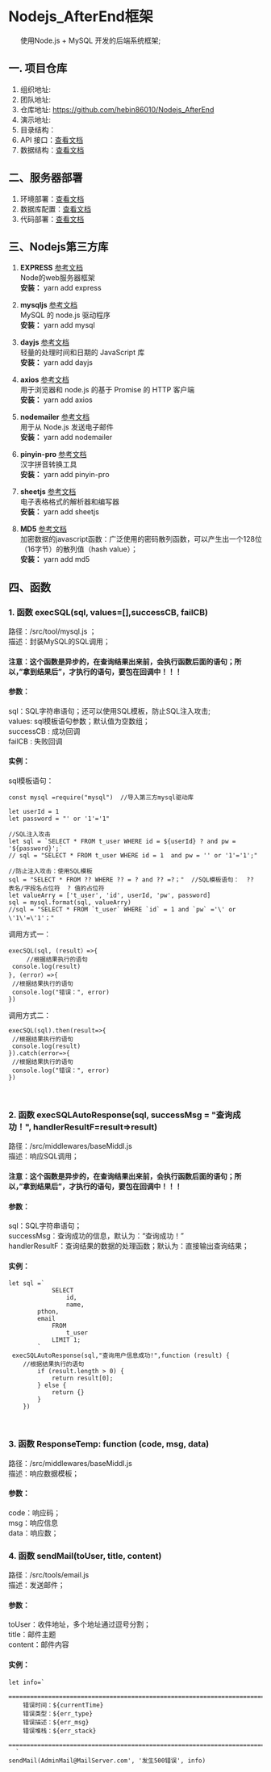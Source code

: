 
# Nodejs_AfterEnd框架
&nbsp;&nbsp;&nbsp;&nbsp;&nbsp;&nbsp;使用Node.js + MySQL 开发的后端系统框架;
## 一. 项目仓库
1. 组织地址: 
2. 团队地址: 
3. 仓库地址: https://github.com/hebin86010/Nodejs_AfterEnd
4. 演示地址:
5. 目录结构：
6. API 接口：[查看文档](./%E6%96%87%E6%A1%A3/API.md)
7. 数据结构：[查看文档](./%E6%96%87%E6%A1%A3/%E6%95%B0%E6%8D%AE%E7%BB%93%E6%9E%84/%E6%95%B0%E6%8D%AE%E7%BB%93%E6%9E%84.md)
## 二、服务器部署
1. 环境部署：[查看文档](./%E6%96%87%E6%A1%A3/%E9%83%A8%E7%BD%B2/%E7%8E%AF%E5%A2%83%E9%83%A8%E7%BD%B2.md) 
2. 数据库配置：[查看文档](./%E6%96%87%E6%A1%A3/%E9%83%A8%E7%BD%B2/MySQL%E6%95%B0%E6%8D%AE%E5%BA%93%E9%85%8D%E7%BD%AE.md)
3. 代码部署：[查看文档](./%E6%96%87%E6%A1%A3/%E9%83%A8%E7%BD%B2/%E4%BB%A3%E7%A0%81%E9%83%A8%E7%BD%B2.md)

## 三、Nodejs第三方库
1.  **EXPRESS**  [参考文档](https://www.expressjs.com.cn/starter/installing.html) <br/>
      	Node的web服务器框架   
      	 **安装：**      yarn add express    <br/>

2.  **mysqljs**  [参考文档](https://github.com/mysqljs/mysql)<br/>
      	MySQL 的 node.js 驱动程序
       <br/> **安装：** yarn add mysql	<br/>
   
3.  **dayjs** [参考文档](https://github.com/iamkun/dayjs/blob/4a7b7d07c885bb9338514c234dbb708e24e9863e/docs/zh-cn/README.zh-CN.md)<br/>
            轻量的处理时间和日期的 JavaScript 库
       <br/> **安装：** yarn add dayjs <br>
   
4.  **axios** [参考文档](https://www.npmjs.com/package/axios)<br/>
      	用于浏览器和 node.js 的基于 Promise 的 HTTP 客户端
       <br/> **安装：** yarn add axios <br/>	

5. **nodemailer** [参考文档](https://nodemailer.com/about/)<br/>
           用于从 Node.js 发送电子邮件
       <br/> **安装：** yarn add nodemailer	<br/>

6.  **pinyin-pro**  [参考文档](https://www.npmjs.com/package/pinyin-pro)<br/>
      	汉字拼音转换工具
       <br/> **安装：** yarn add pinyin-pro	<br/>
	
7.  **sheetjs**  [参考文档](https://github.com/rockboom/SheetJS-docs-zh-CN)<br/>
      	电子表格格式的解析器和编写器
       <br/> **安装：** yarn add sheetjs	 <br/>

8.  **MD5**  [参考文档](https://github.com/pvorb/node-md5#readme)<br/>
      	加密数据的javascript函数：广泛使用的密码散列函数，可以产生出一个128位（16字节）的散列值（hash value）；
       <br/> **安装：** yarn add md5	<br/>
	
## 四、函数

<h3> 1. 函数 execSQL(sql, values=[],successCB, failCB)</h3>
  		 路径：/src/tool/mysql.js ；<br/>
		 描述：封装MySQL的SQL调用；<br/>
		<h4>注意：这个函数是异步的，在查询结果出来前，会执行函数后面的语句；所以，”拿到结果后”，才执行的语句，要包在回调中！！！</h4>
<h4>参数：</h4>
sql：SQL字符串语句；还可以使用SQL模板，防止SQL注入攻击;<br/>
values: sql模板语句参数；默认值为空数组；<br/>
successCB : 成功回调<br/>
failCB : 失败回调<br/>
 <h4>实例：</h4>

   sql模板语句：

   ```
   const mysql =require("mysql")  //导入第三方mysql驱动库
   
   let userId = 1
   let password = "' or '1'='1"                 
   
   //SQL注入攻击
   let sql = `SELECT * FROM t_user WHERE id = ${userId} ? and pw = '${password}';` 
   // sql = "SELECT * FROM t_user WHERE id = 1  and pw = '' or '1'='1';"

   //防止注入攻击：使用SQL模板
   sql = "SELECT * FROM ?? WHERE ?? = ? and ?? =?；"  //SQL模板语句：  ?? 表名/字段名占位符  ? 值的占位符
   let valueArry = ['t_user', 'id', userId, 'pw', password]
   sql = mysql.format(sql, valueArry)   
   //sql = "SELECT * FROM `t_user` WHERE `id` = 1 and `pw` ='\' or \'1\'=\'1'；"
   ```


  调用方式一：

   ```
   execSQL(sql, (result）=>{
        //根据结果执行的语句
   	console.log(result)
   }, (error）=>{
   	//根据结果执行的语句
   	console.log("错误：", error)
   })
   ```
   调用方式二：

   ```
   execSQL(sql).then(result=>{
   	//根据结果执行的语句
   	console.log(result)
   }).catch(error=>{
   	//根据结果执行的语句
   	console.log("错误：", error)
   }) 
```
<br/>

<h3> 2.  函数 execSQLAutoResponse(sql, successMsg = "查询成功！", handlerResultF=result=>result)  </h3>
  		 路径：/src/middlewares/baseMiddl.js <br/>
		 描述：响应SQL调用；<br/>
		<h4>注意：这个函数是异步的，在查询结果出来前，会执行函数后面的语句；所以，”拿到结果后”，才执行的语句，要包在回调中！！！</h4>
<h4>参数：</h4>
sql：SQL字符串语句；<br/>
successMsg：查询成功的信息，默认为：“查询成功！”<br/>
handlerResultF：查询结果的数据的处理函数；默认为：直接输出查询结果；<br/>
<h4>实例：</h4>

```
let sql =`
            SELECT
                id,
                name,
		pthon,
		email
            FROM
                t_user
            LIMIT 1;
        `
 execSQLAutoResponse(sql,"查询用户信息成功!",function (result) {
 	//根据结果执行的语句
        if (result.length > 0) {
            return result[0];
        } else {
            return {}
        }
    })

```
<br/>

<h3> 3.  函数 ResponseTemp: function (code, msg, data)  </h3>
  		 路径：/src/middlewares/baseMiddl.js <br/>
		 描述：响应数据模板；
<h4>参数：</h4>
code：响应码；<br/>
msg：响应信息<br/>
data：响应数；<br/>

<h3> 4.  函数 sendMail(toUser, title, content)  </h3>
  		 路径：/src/tools/email.js <br/>
		 描述：发送邮件；
<h4>参数：</h4>
toUser：收件地址，多个地址通过逗号分割；<br/>
title：邮件主题<br/>
content：邮件内容<br/>
<h4>实例：</h4>

```
let info=`
    ==============================================================================================
    错误时间：${currentTime}
    错误类型：${err_type}
    错误描述：${err_msg}
    错误堆栈：${err_stack}
    ==============================================================================================
  `
sendMail(AdminMail@MailServer.com', '发生500错误', info)
```
<br/>
